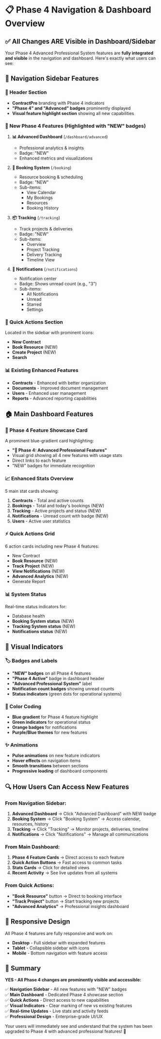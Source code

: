 # 📋 Phase 4 Navigation & Dashboard Overview

## ✅ All Changes ARE Visible in Dashboard/Sidebar

Your Phase 4 Advanced Professional System features are **fully integrated and visible** in the navigation and dashboard. Here's exactly what users can see:

## 🧭 Navigation Sidebar Features

### 📌 Header Section

- **ContractPro** branding with Phase 4 indicators
- **"Phase 4" and "Advanced" badges** prominently displayed
- **Visual feature highlight section** showing all new capabilities

### 🚀 New Phase 4 Features (Highlighted with "NEW" badges)

1. **📊 Advanced Dashboard** (`/dashboard/advanced`)
   - Professional analytics & insights
   - Badge: "NEW"
   - Enhanced metrics and visualizations

2. **📅 Booking System** (`/booking`)
   - Resource booking & scheduling
   - Badge: "NEW"
   - Sub-items:
     - View Calendar
     - My Bookings
     - Resources
     - Booking History

3. **📦 Tracking** (`/tracking`)
   - Track projects & deliveries
   - Badge: "NEW"
   - Sub-items:
     - Overview
     - Project Tracking
     - Delivery Tracking
     - Timeline View

4. **🔔 Notifications** (`/notifications`)
   - Notification center
   - Badge: Shows unread count (e.g., "3")
   - Sub-items:
     - All Notifications
     - Unread
     - Starred
     - Settings

### 🎯 Quick Actions Section

Located in the sidebar with prominent icons:

- **New Contract**
- **Book Resource** (NEW)
- **Create Project** (NEW)
- **Search**

### 📊 Existing Enhanced Features

- **Contracts** - Enhanced with better organization
- **Documents** - Improved document management
- **Users** - Enhanced user management
- **Reports** - Advanced reporting capabilities

## 🏠 Main Dashboard Features

### 🎯 Phase 4 Feature Showcase Card

A prominent blue-gradient card highlighting:

- **"🚀 Phase 4: Advanced Professional Features"**
- Visual grid showing all 4 new features with usage stats
- Direct links to each feature
- "NEW" badges for immediate recognition

### 📈 Enhanced Stats Overview

5 main stat cards showing:

1. **Contracts** - Total and active counts
2. **Bookings** - Total and today's bookings (NEW)
3. **Tracking** - Active projects and status (NEW)
4. **Notifications** - Unread count with badge (NEW)
5. **Users** - Active user statistics

### ⚡ Quick Actions Grid

6 action cards including new Phase 4 features:

- New Contract
- **Book Resource** (NEW)
- **Track Project** (NEW)
- **View Notifications** (NEW)
- **Advanced Analytics** (NEW)
- Generate Report

### 📊 System Status

Real-time status indicators for:

- Database health
- **Booking System status** (NEW)
- **Tracking System status** (NEW)
- **Notifications status** (NEW)

## 🎨 Visual Indicators

### 🏷️ Badges and Labels

- **"NEW" badges** on all Phase 4 features
- **"Phase 4 Active"** badge in dashboard header
- **"Advanced Professional System"** label
- **Notification count badges** showing unread counts
- **Status indicators** (green dots for operational systems)

### 🎯 Color Coding

- **Blue gradient** for Phase 4 feature highlight
- **Green indicators** for operational status
- **Orange badges** for notifications
- **Purple/Blue themes** for new features

### ✨ Animations

- **Pulse animations** on new feature indicators
- **Hover effects** on navigation items
- **Smooth transitions** between sections
- **Progressive loading** of dashboard components

## 🔍 How Users Can Access New Features

### From Navigation Sidebar:

1. **Advanced Dashboard** → Click "Advanced Dashboard" with NEW badge
2. **Booking System** → Click "Booking System" → Access calendar, resources, history
3. **Tracking** → Click "Tracking" → Monitor projects, deliveries, timeline
4. **Notifications** → Click "Notifications" → Manage all communications

### From Main Dashboard:

1. **Phase 4 Feature Cards** → Direct access to each feature
2. **Quick Action Buttons** → Fast access to common tasks
3. **Stats Cards** → Click for detailed views
4. **Recent Activity** → See live updates from all systems

### From Quick Actions:

- **"Book Resource"** button → Direct to booking interface
- **"Track Project"** button → Start tracking new projects
- **"Advanced Analytics"** → Professional insights dashboard

## 📱 Responsive Design

All Phase 4 features are fully responsive and work on:

- **Desktop** - Full sidebar with expanded features
- **Tablet** - Collapsible sidebar with icons
- **Mobile** - Bottom navigation with feature access

## 🎉 Summary

**YES - All Phase 4 changes are prominently visible and accessible:**

✅ **Navigation Sidebar** - All new features with "NEW" badges  
✅ **Main Dashboard** - Dedicated Phase 4 showcase section  
✅ **Quick Actions** - Direct access to new capabilities  
✅ **Visual Indicators** - Clear marking of new vs existing features  
✅ **Real-time Updates** - Live stats and activity feeds  
✅ **Professional Design** - Enterprise-grade UI/UX

Your users will immediately see and understand that the system has been upgraded to Phase 4 with advanced professional features! 🚀
